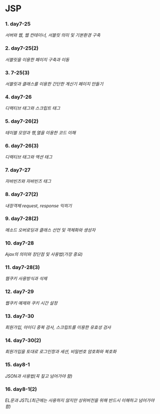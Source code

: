 # JSP    
  
### 1. day7-25  
*서버와 웹, 웹 컨테이너, 서블릿 의미 및 기본환경 구축*  
  
### 2. day7-25(2)    
*서블릿을 이용한 페이지 구축과 이동*  
  
### 3. 7-25(3)   
*서블릿과 클래스를 이용한 간단한 계산기 페이지 만들기*  
  
### 4. day7-26  
*디렉티브 태그와 스크립트 태그*  
  
### 5. day7-26(2)  
*테이블 모양과 행,열을 이용한 코드 이해*  
  
### 6. day7-26(3)  
*디렉티브 태그와 액션 태그*  
  
### 7. day7-27   
*자바빈즈와 자바빈즈 태그*  
  
### 8. day7-27(2)   
*내장객체 request, response 익히기*  
  
### 9. day7-28(2)
*메소드 오버로딩과 클래스 선언 및 객체화와 생성자*  
  
### 10. day7-28  
*Ajax의 의미와 장단점 및 사용법(가장 중요)*  
  
### 11. day7-28(3)  
*웹쿠키 사용방식과 삭제*  
  
### 12. day7-29  
*웹쿠키 예제와 쿠키 시간 설정*  
  
### 13. day7-30  
*회원가입, 아이디 중복 검사, 스크립트를 이용한 유효성 검사*  
  
### 14. day7-30(2)   
*회원가입을 토대로 로그인창과 세션, 비밀번호 암호화와 복호화*  
  
### 15. day8-1  
*JSON과 사용법(꼭 짚고 넘어가야 함)*  
  
### 16. day8-1(2)   
*EL문과 JSTL(최근에는 사용하지 않지만 상위버전을 위해 반드시 이해하고 넘어가야 함)*  
  
  
